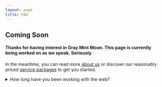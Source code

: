 ```yaml
---
layout: page
title: FAQ
---
```

<div class="text_center">
	<h2 class="text_charcoal">Coming Soon</h2>
	<h4>Thanks for having interest in Gray Mint Moon. This page is currently being worked on as we speak. Seriously.</h4>
	<p>In the meantime, you can read more <a href="/about">about us</a> or discover our reasonably priced <a href="/services">service packages</a> to get you started.</p>
</div>

<details>
	<summary>How long have you been working with the web?</summary>
	<div class="card_item_summary_gold">Lorem ipsum dolor sit amet, consectetur adipisicing elit. Accusantium eveniet maxime explicabo, odit minima, ipsum enim. Voluptate maiores natus doloribus ipsam fugiat quidem, ad tenetur? Nisi, architecto veritatis molestias optio.</div>
</details>